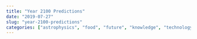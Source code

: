 ```yaml
---
title: "Year 2100 Predictions"
date: "2019-07-27"
slug: "year-2100-predictions"
categories: ["astrophysics", "food", "future", "knowledge", "technology", "thinking"]
---
```



